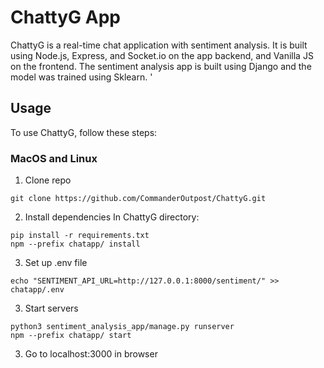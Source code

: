# ChattyG App

ChattyG is a real-time chat application with sentiment analysis. It is built using Node.js, Express, and Socket.io on the app backend, and Vanilla JS on the frontend. The sentiment analysis app is built using Django and the model was trained using Sklearn.
'
## Usage

To use ChattyG, follow these steps:

### MacOS and Linux

1. Clone repo
```
git clone https://github.com/CommanderOutpost/ChattyG.git
```

2. Install dependencies
In ChattyG directory:
```
pip install -r requirements.txt
npm --prefix chatapp/ install
```

3. Set up .env file
```
echo "SENTIMENT_API_URL=http://127.0.0.1:8000/sentiment/" >> chatapp/.env
```

3. Start servers
```
python3 sentiment_analysis_app/manage.py runserver
npm --prefix chatapp/ start
```

3. Go to localhost:3000 in browser
